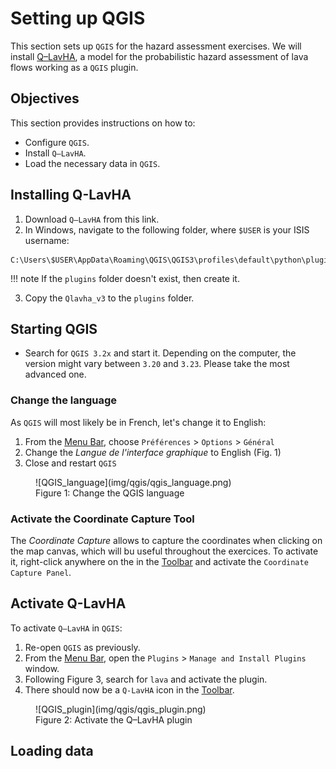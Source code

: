 # Setting up QGIS

This section sets up `QGIS` for the hazard assessment exercises. We will install [Q–LavHA](https://we.vub.ac.be/en/q-lavha), a model for the probabilistic hazard assessment of lava flows working as a `QGIS` plugin. 

## Objectives

This section provides instructions on how to:

- Configure `QGIS`.
- Install `Q–LavHA`.
- Load the necessary data in `QGIS`.

## Installing Q-LavHA 

1. Download `Q–LavHA` from this link.
2. In Windows, navigate to the following folder, where `$USER` is your ISIS username:

```
C:\Users\$USER\AppData\Roaming\QGIS\QGIS3\profiles\default\python\plugins
```

!!! note
    If the `plugins` folder doesn't exist, then create it.

3. Copy the `Qlavha_v3` to the `plugins` folder.

## Starting QGIS

- Search for `QGIS 3.2x` and start it. Depending on the computer, the version might vary between `3.20` and `3.23`. Please take the most advanced one. 

### Change the language

As `QGIS` will most likely be in French, let's change it to English:

1. From the [Menu Bar](QGIS_Intro.md#the-qgis-interface), choose `Préférences` > `Options` > `Général`
2. Change the *Langue de l'interface graphique* to English (Fig. 1)
3. Close and restart `QGIS`

<figure markdown>
  ![QGIS_language](img/qgis/qgis_language.png)
  <figcaption>Figure 1: Change the QGIS language</figcaption>
</figure>

### Activate the Coordinate Capture Tool

The *Coordinate Capture* allows to capture the coordinates when clicking on the map canvas, which will bu useful throughout the exercices. To activate it, right-click anywhere on the in the [Toolbar](QGIS_Intro.md#the-qgis-interface) and activate the `Coordinate Capture Panel`.

## Activate Q-LavHA

To activate `Q–LavHA` in `QGIS`:

1. Re-open `QGIS` as previously.
2. From the [Menu Bar](QGIS_Intro.md#the-qgis-interface), open the `Plugins` > `Manage and Install Plugins` window.
3. Following Figure 3, search for `lava` and activate the plugin.
4. There should now be a `Q-LavHA` icon in the [Toolbar](QGIS_Intro.md#the-qgis-interface).

<figure markdown>
  ![QGIS_plugin](img/qgis/qgis_plugin.png)
  <figcaption>Figure 2: Activate the Q–LavHA plugin</figcaption>
</figure>
 
## Loading data